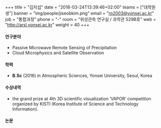 +++
title = "김지섭"
date = "2018-03-24T13:39:46+02:00"
teams = ["대학원생"]
banner = "img/people/jiseobkim.png"
email = "ro2003@yonsei.ac.kr"
job = "통합과정"
phone = "-"
room = "위성관측 연구실 / 과학관 529B호"
web = "http://arsl.yonsei.ac.kr"
weight = 40
+++

#### 연구분야
+ Passive Microwave Remote Sensing of Precipitation
+ Cloud Microphysics and Satellite Observation

#### 학력
 + **B.Sc** (2016) in Atmospheric Sciences, Yonsei University, Seoul, Korea

#### 수상내역
 + the grand prize at 4th 3D scientific visualization ‘VAPOR’ competition organized by KISTI (Korea Institute of Science and Technology Information).


#### 논문
